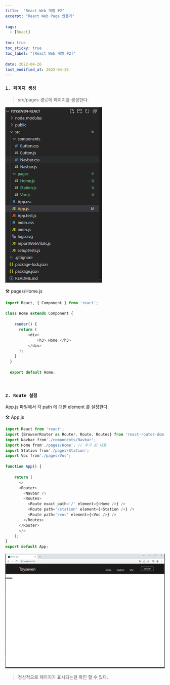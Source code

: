 ```yaml
---
title:  "React Web 개발 #2"
excerpt: "React Web Page 만들기"

tags:
  - [React]

toc: true
toc_sticky: true
toc_label: "[React Web 개발 #2]"
 
date: 2022-04-26
last_modified_at: 2022-04-26
---
```


### ``1. 페이지 생성``

> src/pages 경로에 페이지를 생성한다.

![VMWare](/assets/image/react/React_toyseven_react_03.PNG)

🛠 pages/Home.js

```js
import React, { Component } from 'react';

class Home extends Component {

    render() {
      return (
          <div>
              <h3> Home </h3>
          </div>
      );
    }
  }
  
  export default Home;
```

<br>

### ``2. Route 설정``

App.js 파일에서 각 path 에 대한 element 를 설정한다.


🛠 App.js

```js
import React from 'react';
import {BrowserRouter as Router, Route, Routes} from 'react-router-dom';
import Navbar from'./components/Navbar';
import Home from'./pages/Home'; // 추가 된 내용
import Station from'./pages/Station';
import Voc from'./pages/Voc';

function App() {

    return (
      <>
      <Router>
        <Navbar />
        <Routes>
          <Route exact path='/' element={<Home />} />
          <Route path='/station' element={<Station />} />
          <Route path='/voc' element={<Voc />} />
        </Routes>
      </Router>
      </>
    );
}
export default App;
```

![VMWare](/assets/image/react/React_toyseven_react_04.PNG)


> 정상적으로 페이지가 표시되는걸 확인 할 수 있다.